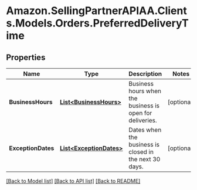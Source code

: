 # Amazon.SellingPartnerAPIAA.Clients.Models.Orders.PreferredDeliveryTime
## Properties

Name | Type | Description | Notes
------------ | ------------- | ------------- | -------------
**BusinessHours** | [**List&lt;BusinessHours&gt;**](BusinessHours.md) | Business hours when the business is open for deliveries. | [optional] 
**ExceptionDates** | [**List&lt;ExceptionDates&gt;**](ExceptionDates.md) | Dates when the business is closed in the next 30 days. | [optional] 

[[Back to Model list]](../README.md#documentation-for-models) [[Back to API list]](../README.md#documentation-for-api-endpoints) [[Back to README]](../README.md)

